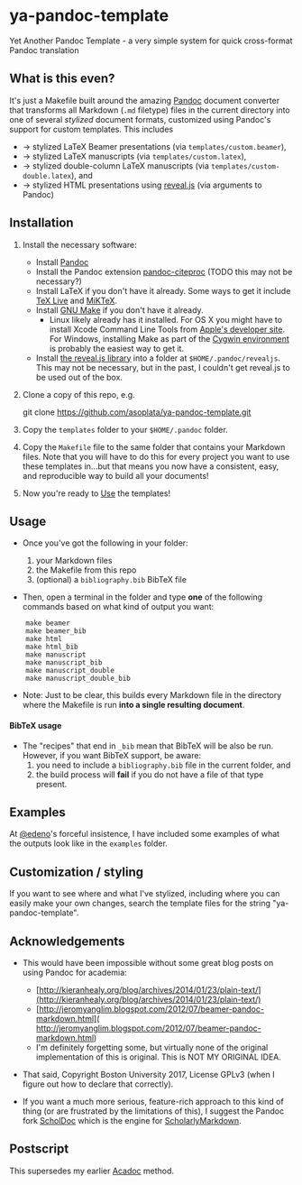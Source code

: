 # ya-pandoc-template
Yet Another Pandoc Template - a very simple system for quick cross-format Pandoc translation

## What is this even?

It's just a Makefile built around the amazing [Pandoc](http://pandoc.org/)
document converter that transforms all Markdown (`.md` filetype) files in the
current directory into one of several *stylized* document formats, customized
using Pandoc's support for custom templates. This includes

- -> stylized LaTeX Beamer presentations (via `templates/custom.beamer`),
- -> stylized LaTeX manuscripts (via `templates/custom.latex`),
- -> stylized double-column LaTeX manuscripts (via
  `templates/custom-double.latex`), and
- -> stylized HTML presentations using
  [reveal.js](https://github.com/hakimel/reveal.js) (via arguments to Pandoc)

## Installation

1. Install the necessary software:
    - Install [Pandoc](http://pandoc.org/)
    - Install the Pandoc extension
      [pandoc-citeproc](https://github.com/jgm/pandoc-citeproc) (TODO this
      may not be necessary?)
    - Install LaTeX if you don't have it already. Some ways to get it include
      [TeX Live](https://www.tug.org/texlive/) and
      [MiKTeX](https://miktex.org/).
    - Install [GNU Make](https://www.gnu.org/software/make/) if you don't
      have it already.
         - Linux likely already has it installed. For OS X you might have to
           install Xcode Command Line Tools from [Apple's developer
           site](https://developer.apple.com/downloads). For Windows,
           installing Make as part of the [Cygwin
           environment](https://www.cygwin.com/) is probably the easiest way
           to get it.
    - Install [the reveal.js library](https://github.com/hakimel/reveal.js/)
      into a folder at `$HOME/.pandoc/revealjs`. This may not be necessary,
      but in the past, I couldn't get reveal.js to be used out of the box.

2. Clone a copy of this repo, e.g.

    git clone https://github.com/asoplata/ya-pandoc-template.git

3. Copy the `templates` folder to your `$HOME/.pandoc` folder.

4. Copy the `Makefile` file to the same folder that contains your Markdown
   files. Note that you will have to do this for every project you want to
   use these templates in...but that means you now have a consistent, easy,
   and reproducible way to build all your documents!

5. Now you're ready to [Use](#Usage) the templates!

## Usage

- Once you've got the following in your folder:
    1. your Markdown files
    2. the Makefile from this repo
    3. (optional) a `bibliography.bib` BibTeX file

- Then, open a terminal in the folder and type **one** of the following commands
  based on what kind of output you want:

```{bash}
    make beamer
    make beamer_bib
    make html
    make html_bib
    make manuscript
    make manuscript_bib
    make manuscript_double
    make manuscript_double_bib
```

- Note: Just to be clear, this builds every Markdown file in the directory where the
  Makefile is run **into a single resulting document**.

#### BibTeX usage

- The "recipes" that end in `_bib` mean that BibTeX will be also be run.
  However, if you want BibTeX support, be aware:
    1. you need to include a `bibliography.bib` file in the current folder,
       and
    2. the build process will **fail** if you do not have a file of that type
       present.

## Examples

At [@edeno](https://github.com/edeno)'s forceful insistence, I have included
some examples of what the outputs look like in the `examples` folder.

## Customization / styling

If you want to see where and what I've stylized, including where you can easily
make your own changes, search the template files for the string
"ya-pandoc-template".

## Acknowledgements

- This would have been impossible without some great blog posts on using Pandoc
  for academia:
    - [http://kieranhealy.org/blog/archives/2014/01/23/plain-text/](http://kieranhealy.org/blog/archives/2014/01/23/plain-text/)
    - [http://jeromyanglim.blogspot.com/2012/07/beamer-pandoc-markdown.html](
http://jeromyanglim.blogspot.com/2012/07/beamer-pandoc-markdown.html)
    - I'm definitely forgetting some, but virtually none of the original
      implementation of this is original. This is NOT MY ORIGINAL IDEA.

- That said, Copyright Boston University 2017, License GPLv3 (when I figure out
  how to declare that correctly).

- If you want a much more serious, feature-rich approach to this kind of thing
  (or are frustrated by the limitations of this), I suggest the Pandoc fork
  [ScholDoc](https://github.com/timtylin/scholdoc) which is the engine for
  [ScholarlyMarkdown](http://scholarlymarkdown.com/).

## Postscript

This supersedes my earlier [Acadoc](https://github.com/asoplata/acadoc) method.
